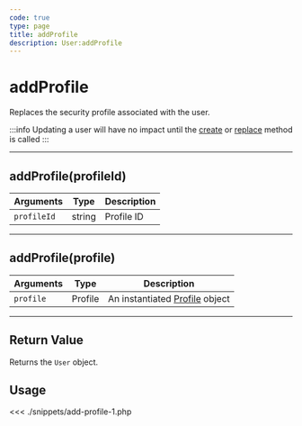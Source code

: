 ```yaml
---
code: true
type: page
title: addProfile
description: User:addProfile
---
```


# addProfile

Replaces the security profile associated with the user.

:::info
Updating a user will have no impact until the [create](/sdk/php/3/core-classes/user/create) or [replace](/sdk/php/3/core-classes/user/replace) method is called
:::

---

## addProfile(profileId)

| Arguments   | Type   | Description |
| ----------- | ------ | ----------- |
| `profileId` | string | Profile ID  |

---

## addProfile(profile)

| Arguments | Type    | Description                                          |
| --------- | ------- | ---------------------------------------------------- |
| `profile` | Profile | An instantiated [Profile](/sdk/php/3/core-classes/profile) object |

---

## Return Value

Returns the `User` object.

## Usage

<<< ./snippets/add-profile-1.php
